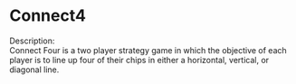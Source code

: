 # Connect4

Description:  
Connect Four is a two player strategy game in which the objective
of each player is to line up four of their chips in either
a horizontal, vertical, or diagonal line.
